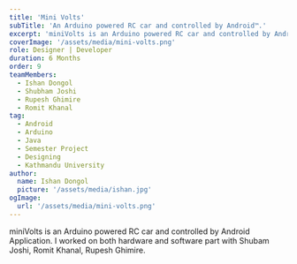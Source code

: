 ```yaml
---
title: 'Mini Volts'
subTitle: 'An Arduino powered RC car and controlled by Android™.'
excerpt: 'miniVolts is an Arduino powered RC car and controlled by Android Application.'
coverImage: '/assets/media/mini-volts.png'
role: Designer | Developer
duration: 6 Months
order: 9
teamMembers:
  - Ishan Dongol
  - Shubham Joshi
  - Rupesh Ghimire
  - Romit Khanal
tag:
  - Android
  - Arduino
  - Java
  - Semester Project
  - Designing
  - Kathmandu University
author:
  name: Ishan Dongol
  picture: '/assets/media/ishan.jpg'
ogImage:
  url: '/assets/media/mini-volts.png'
---
```


miniVolts is an Arduino powered RC car and controlled by Android Application.
    I worked on both hardware and software part with Shubam Joshi, Romit Khanal, Rupesh
    Ghimire.